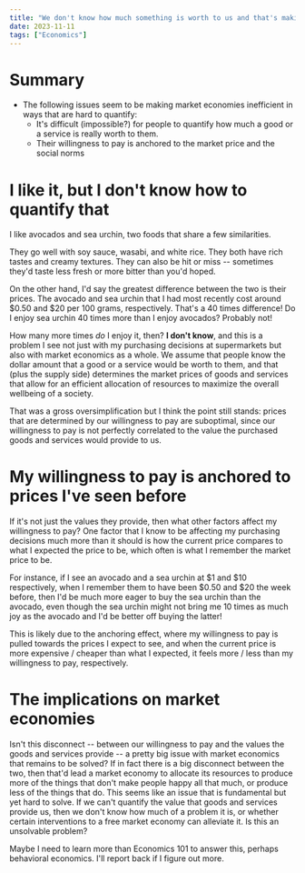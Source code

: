 ```yaml
---
title: "We don't know how much something is worth to us and that's making market economies inefficient"
date: 2023-11-11
tags: ["Economics"]
---
```

# Summary
- The following issues seem to be making market economies inefficient in ways that are hard to quantify:
    - It's difficult (impossible?) for people to quantify how much a good or a service is really worth to them.
    - Their willingness to pay is anchored to the market price and the social norms

# I like it, but I don't know how to quantify that
I like avocados and sea urchin, two foods that share a few similarities.

They go well with soy sauce, wasabi, and white rice. They both have rich tastes and creamy textures. They can also be hit or miss -- sometimes they'd taste less fresh or more bitter than you'd hoped.

On the other hand, I'd say the greatest difference between the two is their prices. The avocado and sea urchin that I had most recently cost around $0.50 and $20 per 100 grams, respectively. That's a 40 times difference! Do I enjoy sea urchin 40 times more than I enjoy avocados? Probably not!

How many more times *do* I enjoy it, then? **I don't know**, and this is a problem I see not just with my purchasing decisions at supermarkets but also with market economics as a whole. We assume that people know the dollar amount that a good or a service would be worth to them, and that (plus the supply side) determines the market prices of goods and services that allow for an efficient allocation of resources to maximize the overall wellbeing of a society.

That was a gross oversimplification but I think the point still stands: prices that are determined by our willingness to pay are suboptimal, since our willingness to pay is not perfectly correlated to the value the purchased goods and services would provide to us.

# My willingness to pay is anchored to prices I've seen before
If it's not just the values they provide, then what other factors affect my willingness to pay? One factor that I know to be affecting my purchasing decisions much more than it should is how the current price compares to what I expected the price to be, which often is what I remember the market price to be.

For instance, if I see an avocado and a sea urchin at $1 and $10 respectively, when I remember them to have been $0.50 and $20 the week before, then I'd be much more eager to buy the sea urchin than the avocado, even though the sea urchin might not bring me 10 times as much joy as the avocado and I'd be better off buying the latter!

This is likely due to the anchoring effect, where my willingness to pay is pulled towards the prices I expect to see, and when the current price is more expensive / cheaper than what I expected, it feels more / less than my willingness to pay, respectively.

# The implications on market economies
Isn't this disconnect -- between our willingness to pay and the values the goods and services provide -- a pretty big issue with market economics that remains to be solved? If in fact there is a big disconnect between the two, then that'd lead a market economy to allocate its resources to produce more of the things that don't make people happy all that much, or produce less of the things that do. This seems like an issue that is fundamental but yet hard to solve. If we can't quantify the value that goods and services provide us, then we don't know how much of a problem it is, or whether certain interventions to a free market economy can alleviate it. Is this an unsolvable problem?

Maybe I need to learn more than Economics 101 to answer this, perhaps behavioral economics. I'll report back if I figure out more.
